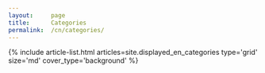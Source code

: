 ```yaml
---
layout:     page
title:      Categories
permalink:  /cn/categories/
---
```


<div class="layout--articles">
  <section class="my-5">
    {% include article-list.html
               articles=site.displayed_en_categories
               type='grid'
               size='md'
               cover_type='background'
    %}
  </section>
</div>
